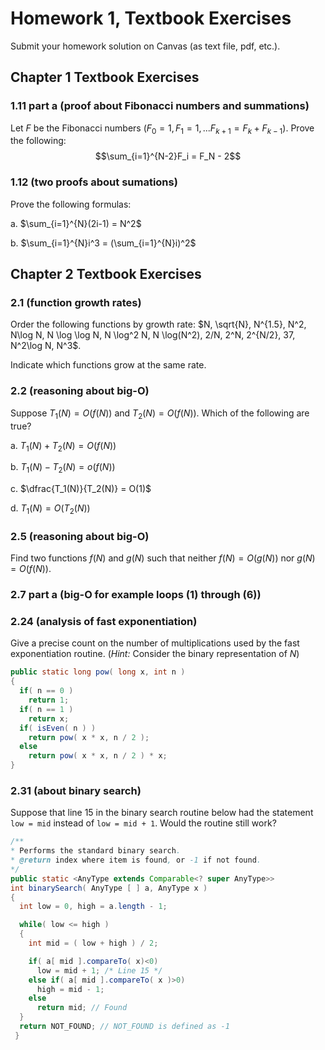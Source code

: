 # Homework 1, Textbook Exercises

Submit your homework solution on Canvas (as text file, pdf, etc.).

## Chapter 1 Textbook Exercises

### 1.11 part a (proof about Fibonacci numbers and summations)
Let $F$ be the Fibonacci numbers ($F_0 = 1, F_1 = 1, ... F_{k+1} = F_k + F_{k-1}$). Prove the following:
$$\sum_{i=1}^{N-2}F_i = F_N - 2$$

### 1.12 (two proofs about sumations)
Prove the following formulas:

a. $\sum_{i=1}^{N}(2i-1) = N^2$

b. $\sum_{i=1}^{N}i^3 = (\sum_{i=1}^{N}i)^2$
 

## Chapter 2 Textbook Exercises

### 2.1 (function growth rates)

Order the following functions by growth rate:
$N, \sqrt{N}, N^{1.5}, N^2, N\log N, N \log \log N, N \log^2 N, N \log(N^2), 2/N, 2^N, 2^{N/2}, 37, N^2\log N, N^3$.

Indicate which functions grow at the same rate.


### 2.2 (reasoning about big-O)

Suppose $T_1(N) = O(f(N))$ and $T_2(N) = O(f(N))$. Which of the following are true?

a. $T_1(N) + T_2(N) = O(f(N))$  

b. $T_1(N) - T_2(N) = o(f(N))$  

c. $\dfrac{T_1(N)}{T_2(N)} = O(1)$  

d. $T_1(N) = O(T_2(N))$


### 2.5 (reasoning about big-O)

Find two functions $f(N)$ and $g(N)$ such that neither $f(N) = O(g(N))$ nor $g(N) = O(f(N))$.


### 2.7 part a (big-O for example loops (1) through (6))

### 2.24 (analysis of fast exponentiation)

Give a precise count on the number of multiplications used by the fast exponentiation routine. (*Hint:* Consider the binary representation of $N$)

```java
public static long pow( long x, int n )
{
  if( n == 0 )
    return 1;
  if( n == 1 )
    return x;
  if( isEven( n ) )
    return pow( x * x, n / 2 );
  else
    return pow( x * x, n / 2 ) * x;
}
```

### 2.31 (about binary search)

Suppose that line 15 in the binary search routine below had the statement `low = mid` instead of `low = mid + 1`. Would the routine still work?

```java
/**
* Performs the standard binary search.
* @return index where item is found, or -1 if not found.
*/
public static <AnyType extends Comparable<? super AnyType>>
int binarySearch( AnyType [ ] a, AnyType x )
{
  int low = 0, high = a.length - 1;

  while( low <= high )
  {
    int mid = ( low + high ) / 2;

    if( a[ mid ].compareTo( x)<0)
      low = mid + 1; /* Line 15 */
    else if( a[ mid ].compareTo( x )>0)
      high = mid - 1;
    else
      return mid; // Found
  }
  return NOT_FOUND; // NOT_FOUND is defined as -1
 }
```
